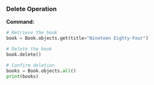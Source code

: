 ### Delete Operation

**Command:**

```python
# Retrieve the book
book = Book.objects.get(title="Nineteen Eighty-Four")

# Delete the book
book.delete()

# Confirm deletion
books = Book.objects.all()
print(books)
